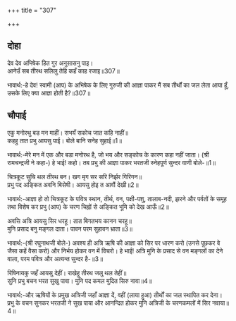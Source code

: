 +++
title = "307"

+++
## दोहा
देव देव अभिषेक हित गुर अनुसासनु पाइ।  
आनेउँ सब तीरथ सलिलु तेहि कहँ काह रजाइ॥307॥  

भावार्थ:-हे देव! स्वामी (आप) के अभिषेक के लिए गुरुजी की आज्ञा पाकर मैं सब तीर्थों का जल लेता आया हूँ, उसके लिए क्या आज्ञा होती है?॥307॥  




## चौपाई
एकु मनोरथु बड मन माहीं। सभयँ सकोच जात कहि नाहीं॥  
कहहु तात प्रभु आयसु पाई। बोले बानि सनेह सुहाई॥1॥  

भावार्थ:-मेरे मन में एक और बडा मनोरथ है, जो भय और सङ्कोच के कारण कहा नहीं जाता। (श्री रामचन्द्रजी ने कहा-) हे भाई! कहो। तब प्रभु की आज्ञा पाकर भरतजी स्नेहपूर्ण सुन्दर वाणी बोले-॥1॥  

चित्रकूट सुचि थल तीरथ बन। खग मृग सर सरि निर्झर गिरिगन॥  
प्रभु पद अङ्कित अवनि बिसेषी। आयसु होइ त आवौं देखी॥2॥  

भावार्थ:-आज्ञा हो तो चित्रकूट के पवित्र स्थान, तीर्थ, वन, पक्षी-पशु, तालाब-नदी, झरने और पर्वतों के समूह तथा विशेष कर प्रभु (आप) के चरण चिह्नों से अङ्कित भूमि को देख आऊँ॥2॥  

अवसि अत्रि आयसु सिर धरहू। तात बिगतभय कानन चरहू॥  
मुनि प्रसाद बनु मङ्गल दाता। पावन परम सुहावन भ्राता॥3॥  

भावार्थ:-(श्री रघुनाथजी बोले-) अवश्य ही अत्रि ऋषि की आज्ञा को सिर पर धारण करो (उनसे पूछकर वे जैसा कहें वैसा करो) और निर्भय होकर वन में विचरो। हे भाई! अत्रि मुनि के प्रसाद से वन मङ्गलों का देने वाला, परम पवित्र और अत्यन्त सुन्दर है-॥3॥  

रिषिनायकु जहँ आयसु देहीं। राखेहु तीरथ जलु थल तेहीं॥  
सुनि प्रभु बचन भरत सुखु पावा। मुनि पद कमल मुदित सिरु नावा॥4॥  

भावार्थ:-और ऋषियों के प्रमुख अत्रिजी जहाँ आज्ञा दें, वहीं (लाया हुआ) तीर्थों का जल स्थापित कर देना। प्रभु के वचन सुनकर भरतजी ने सुख पाया और आनन्दित होकर मुनि अत्रिजी के चरणकमलों में सिर नवाया॥4॥  

